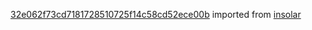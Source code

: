 [32e062f73cd7181728510725f14c58cd52ece00b](https://github.com/insolar/insolar/commit/32e062f73cd7181728510725f14c58cd52ece00b) imported from [insolar](https://github.com/insolar/insolar)
